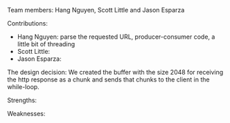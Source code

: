 Team members: Hang Nguyen, Scott Little and Jason Esparza


Contributions:
- Hang Nguyen: parse the requested URL, producer-consumer code, a little bit of threading
- Scott Little:
- Jason Esparza:


The design decision:
We created the buffer with the size 2048 for receiving the http response as a chunk
and sends that chunks to the client in the while-loop.


Strengths:


Weaknesses: